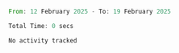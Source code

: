 <!--START_SECTION:waka-->

```rust
From: 12 February 2025 - To: 19 February 2025

Total Time: 0 secs

No activity tracked
```

<!--END_SECTION:waka-->
